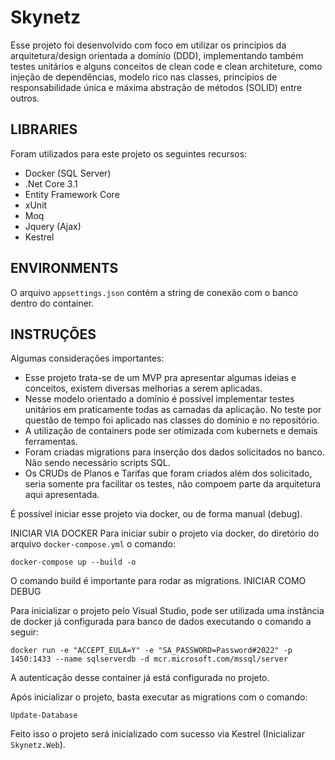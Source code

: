 # Skynetz
Esse projeto foi desenvolvido com foco em utilizar os princípios da arquitetura/design orientada a domínio (DDD), implementando também testes unitários e alguns conceitos de clean code e clean architeture, como injeção de dependências, modelo rico nas classes, princípios de responsabilidade única e máxima abstração de métodos (SOLID) entre outros.

LIBRARIES
-----------------
Foram utilizados para este projeto os seguintes recursos:
- Docker (SQL Server)
- .Net Core 3.1
- Entity Framework Core
- xUnit
- Moq
- Jquery (Ajax)
- Kestrel

ENVIRONMENTS
------------------
O arquivo ```appsettings.json``` contém a string de conexão com o banco dentro do container.

INSTRUÇÕES
---------------------
Algumas considerações importantes:
- Esse projeto trata-se de um MVP pra apresentar algumas ideias e conceitos, existem diversas melhorias a serem aplicadas.
- Nesse modelo orientado a domínio é possível implementar testes unitários em praticamente todas as camadas da aplicação. No teste por questão de tempo foi aplicado nas classes do domínio e no repositório.
- A utilização de containers pode ser otimizada com kubernets e demais ferramentas. 
- Foram criadas migrations para inserção dos dados solicitados no banco. Não sendo necessário scripts SQL.
- Os CRUDs de Planos e Tarifas que foram criados além dos solicitado, seria somente pra facilitar os testes, não compoem parte da arquitetura aqui apresentada.

É possível iniciar esse projeto via docker, ou de forma manual (debug).

INICIAR VIA DOCKER
Para iniciar subir o projeto via docker, do diretório do arquivo ```docker-compose.yml``` o comando:
```
docker-compose up --build -o
```
O comando build é importante para rodar as migrations.
INICIAR COMO DEBUG

Para inicializar o projeto pelo Visual Studio, pode ser utilizada uma instância de docker já configurada para banco de dados executando o comando a seguir:
```
docker run -e "ACCEPT_EULA=Y" -e "SA_PASSWORD=Password#2022" -p 1450:1433 --name sqlserverdb -d mcr.microsoft.com/mssql/server
```
A autenticação desse container já está configurada no projeto.

Após inicializar o projeto, basta executar as migrations com o comando:
```
Update-Database
```
Feito isso o projeto será inicializado com sucesso via Kestrel (Inicializar ```Skynetz.Web```).
